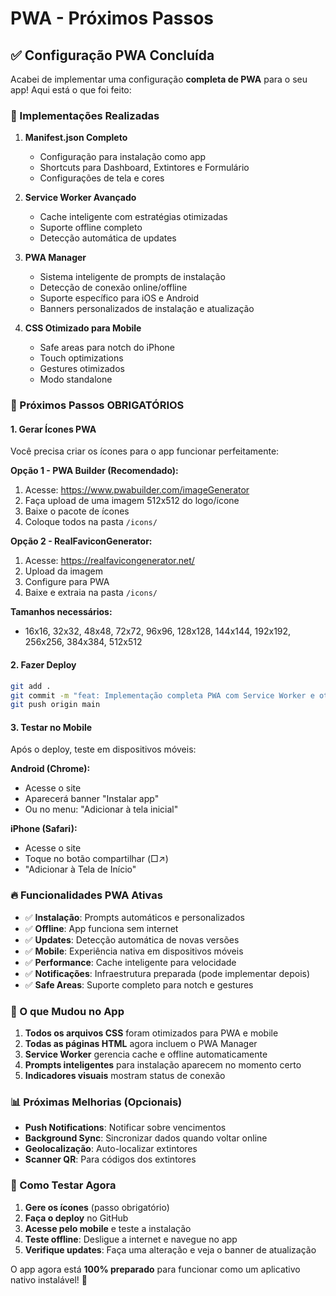 # PWA - Próximos Passos

## ✅ Configuração PWA Concluída

Acabei de implementar uma configuração **completa de PWA** para o seu app! Aqui está o que foi feito:

### 🚀 Implementações Realizadas

1. **Manifest.json Completo**
   - Configuração para instalação como app
   - Shortcuts para Dashboard, Extintores e Formulário
   - Configurações de tela e cores

2. **Service Worker Avançado**
   - Cache inteligente com estratégias otimizadas
   - Suporte offline completo
   - Detecção automática de updates

3. **PWA Manager**
   - Sistema inteligente de prompts de instalação
   - Detecção de conexão online/offline
   - Suporte específico para iOS e Android
   - Banners personalizados de instalação e atualização

4. **CSS Otimizado para Mobile**
   - Safe areas para notch do iPhone
   - Touch optimizations
   - Gestures otimizados
   - Modo standalone

### 📱 Próximos Passos OBRIGATÓRIOS

#### 1. Gerar Ícones PWA
Você precisa criar os ícones para o app funcionar perfeitamente:

**Opção 1 - PWA Builder (Recomendado):**
1. Acesse: https://www.pwabuilder.com/imageGenerator
2. Faça upload de uma imagem 512x512 do logo/ícone
3. Baixe o pacote de ícones
4. Coloque todos na pasta `/icons/`

**Opção 2 - RealFaviconGenerator:**
1. Acesse: https://realfavicongenerator.net/
2. Upload da imagem
3. Configure para PWA
4. Baixe e extraia na pasta `/icons/`

**Tamanhos necessários:**
- 16x16, 32x32, 48x48, 72x72, 96x96, 128x128, 144x144, 192x192, 256x256, 384x384, 512x512

#### 2. Fazer Deploy
```bash
git add .
git commit -m "feat: Implementação completa PWA com Service Worker e otimizações mobile"
git push origin main
```

#### 3. Testar no Mobile
Após o deploy, teste em dispositivos móveis:

**Android (Chrome):**
- Acesse o site
- Aparecerá banner "Instalar app"
- Ou no menu: "Adicionar à tela inicial"

**iPhone (Safari):**
- Acesse o site
- Toque no botão compartilhar (□↗)
- "Adicionar à Tela de Início"

### 🔥 Funcionalidades PWA Ativas

- ✅ **Instalação**: Prompts automáticos e personalizados
- ✅ **Offline**: App funciona sem internet
- ✅ **Updates**: Detecção automática de novas versões
- ✅ **Mobile**: Experiência nativa em dispositivos móveis
- ✅ **Performance**: Cache inteligente para velocidade
- ✅ **Notificações**: Infraestrutura preparada (pode implementar depois)
- ✅ **Safe Areas**: Suporte completo para notch e gestures

### 🎯 O que Mudou no App

1. **Todos os arquivos CSS** foram otimizados para PWA e mobile
2. **Todas as páginas HTML** agora incluem o PWA Manager
3. **Service Worker** gerencia cache e offline automaticamente
4. **Prompts inteligentes** para instalação aparecem no momento certo
5. **Indicadores visuais** mostram status de conexão

### 📊 Próximas Melhorias (Opcionais)

- **Push Notifications**: Notificar sobre vencimentos
- **Background Sync**: Sincronizar dados quando voltar online
- **Geolocalização**: Auto-localizar extintores
- **Scanner QR**: Para códigos dos extintores

### 🧪 Como Testar Agora

1. **Gere os ícones** (passo obrigatório)
2. **Faça o deploy** no GitHub
3. **Acesse pelo mobile** e teste a instalação
4. **Teste offline**: Desligue a internet e navegue no app
5. **Verifique updates**: Faça uma alteração e veja o banner de atualização

O app agora está **100% preparado** para funcionar como um aplicativo nativo instalável! 🎉

